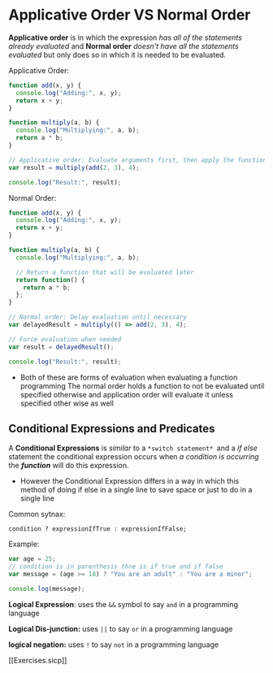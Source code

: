 # Applicative Order VS Normal Order
**Applicative order** is in which the expression *has all of the statements already evaluated* and **Normal order** *doesn't have all the statements evaluated* but only does so in which it is needed to be evaluated. 

Applicative Order:
``` JavaScript
function add(x, y) {
  console.log("Adding:", x, y);
  return x + y;
}

function multiply(a, b) {
  console.log("Multiplying:", a, b);
  return a * b;
}

// Applicative order: Evaluate arguments first, then apply the function
var result = multiply(add(2, 3), 4);

console.log("Result:", result);

```


Normal Order:
```JavaScript
function add(x, y) {
  console.log("Adding:", x, y);
  return x + y;
}

function multiply(a, b) {
  console.log("Multiplying:", a, b);

  // Return a function that will be evaluated later
  return function() {
    return a * b;
  };
}

// Normal order: Delay evaluation until necessary
var delayedResult = multiply(() => add(2, 3), 4);

// Force evaluation when needed
var result = delayedResult();

console.log("Result:", result);
```

- Both of these are forms of evaluation when evaluating a function programming The normal order holds a function to not be evaluated until specified otherwise and application order will evaluate it unless specified other wise as well 
## Conditional Expressions and Predicates 
A **Conditional Expressions** is *similar* to a `*switch statement* `and a *if else* statement the conditional expression occurs when *a condition is occurring* the ***function*** will do this expression. 

- However the Conditional Expression differs in a way in which this  method of doing if else in a single line to save space or just to do in a single line 

Common sytnax: 
```shell-script
condition ? expressionIfTrue : expressionIfFalse;
```

Example:
```JavaScript
var age = 25;
// condition is in parenthesis thne is if true and if false 
var message = (age >= 18) ? "You are an adult" : "You are a minor";

console.log(message);
```

**Logical Expression**: uses the `&&` symbol to say `and` in a programming language 

**Logical Dis-junction:** uses `||` to say `or` in a programming language 

**logical negation:** uses `!` to say  `not` in a programming language 

[[Exercises.sicp]]
